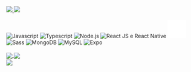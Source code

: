 <div>
  <a href="https://www.linkedin.com/in/rafaelpapastamatiou" target="_blank">
    <img
      src="https://img.shields.io/badge/View%20my%20LinkedIn-0077B5?style=for-the-badge&logo=linkedin&logoColor=white"
    />
  </a>
  <a href="mailto:rafael@papastamatiou.com">
    <img
      src="https://img.shields.io/badge/Email%20me-D14836?style=for-the-badge&logo=gmail&logoColor=white"
    />
  </a>
</div>
<br />
<div>
  <img
    src="https://cdn.jsdelivr.net/gh/devicons/devicon/icons/javascript/javascript-original.svg"
    height="48"
    width="48"
    alt="Javascript"
    title="Javascript"
  />
  <img
    src="https://cdn.jsdelivr.net/gh/devicons/devicon/icons/typescript/typescript-original.svg"
    height="48"
    width="48"
    alt="Typescript"
    title="Typescript"
  />
  <img
    src="https://cdn.jsdelivr.net/gh/devicons/devicon/icons/nodejs/nodejs-original.svg"
    height="48"
    width="48"
    alt="Node.js"
    title="Node.js"
  />
  <img
    src="https://cdn.jsdelivr.net/gh/devicons/devicon/icons/react/react-original.svg"
    height="48"
    width="48"
    alt="React JS e React Native"
    title="React JS e React Native"
  />
  <img
    src="https://github.com/rafaelpapastamatiou/icons/blob/main/nextjs-icon-light.svg"
    height="48"
    width="48"
    alt="Next.js"
    title="Next.js"
  />
  <!-- <img
    src="https://avatars.githubusercontent.com/u/5658226?s=200&v=4"
    height="48"
    width="48"
    alt="Express.js"
    title="Express.js"
  /> -->
  <!-- <img
    src="https://cdn.jsdelivr.net/gh/devicons/devicon/icons/redux/redux-original.svg"
    height="48"
    width="50"
    alt="Redux e Redux Toolkit"
    title="Redux e Redux Toolkit"
  />
  <img
    src="https://cdn.worldvectorlogo.com/logos/redux-saga.svg"
    height="48"
    width="80"
    alt="Redux Saga"
    title="Redux Saga"
  /> -->
  <!-- <img
    src="https://raw.githubusercontent.com/devicons/devicon/develop/icons/sequelize/sequelize-original.svg"
    height="48"
    width="48"
    alt="Sequelize"
    title="Sequelize"
  /> -->
  <!-- <img
    src="https://avatars.githubusercontent.com/u/20165699?s=200&v=4"
    height="48"
    width="48"
    alt="TypeORM"
    title="TypeORM"
  /> -->
  <!-- <img
    src="https://raw.githubusercontent.com/chakra-ui/chakra-ui/main/logo/logomark-colored.svg"
    height="48"
    width="48"
    alt="Chakra UI"
    title="Chakra UI"
  />
   <img
    src="https://gw.alipayobjects.com/zos/rmsportal/KDpgvguMpGfqaHPjicRK.svg"
    height="48"
    width="54"
    alt="Ant Design"
    title="Ant Design"
  /> -->
   <img
    src="https://cdn.jsdelivr.net/gh/devicons/devicon/icons/sass/sass-original.svg"
    height="48"
    width="48"
    alt="Sass"
    title="Sass"
  />
   <!-- <img
    src="https://react-query-v2.tanstack.com/_next/static/images/emblem-light-5d1cdce6c8bbb006ac6cefb8e1642877.svg"
    height="48"
    width="48"
    alt="React Query"
    title="React Query"
  /> -->
  <img
    src="https://cdn.jsdelivr.net/gh/devicons/devicon/icons/mongodb/mongodb-original.svg"
    height="48"
    width="40"
    alt="MongoDB"
    title="MongoDB"
  />
  <img
    src="https://cdn.jsdelivr.net/gh/devicons/devicon/icons/mysql/mysql-original.svg"
    height="48"
    width="48"
    alt="MySQL"
    title="MySQL"
  />
  <!-- <img
    src="https://cdn.jsdelivr.net/gh/devicons/devicon/icons/postgresql/postgresql-original.svg"
    height="48"
    width="48"
    alt="PostgreSQL"
    title="PostgreSQL"
  /> -->
  <!-- <img
    src="https://cdn.jsdelivr.net/gh/devicons/devicon/icons/amazonwebservices/amazonwebservices-original.svg"
    height="48"
    width="48"
    alt="AWS"
    title="AWS"
  /> -->
  <!-- <img
    src="https://cdn.jsdelivr.net/gh/devicons/devicon/icons/heroku/heroku-original.svg"
    height="48"
    width="48"
    alt="Heroku"
    title="Heroku"
  /> -->
  <!-- <img
    src="https://cdn.jsdelivr.net/gh/devicons/devicon/icons/docker/docker-original.svg"
    height="48"
    width="48"
    alt="Docker"
    title="Docker"
  /> -->
  <!-- <img
    src="https://cdn.jsdelivr.net/gh/devicons/devicon/icons/graphql/graphql-plain.svg"
    height="48"
    width="48"
    alt="GraphQL"
    title="GraphQL"
  /> -->
  <!-- <img
    src="https://cdn.jsdelivr.net/gh/devicons/devicon/icons/jamstack/jamstack-original.svg"
    height="48"
    width="48"
    alt="Jamstack"
    title="Jamstack"
  /> -->
  <img
    src="https://seeklogo.com/images/E/expo-logo-01BB2BCFC3-seeklogo.com.png"
    height="48"
    width="48"
    alt="Expo"
    title="Expo"
  />
</div>
<br />
<div>
  <a href="https://github.com/anuraghazra/github-readme-stats">
    <img
      align="center"
      src="https://github-readme-stats-kze34hkag-leofdias.vercel.app/api?username=rafaelpapastamatiou&count_private=true&show_icons=true&theme=radical"
    />
  </a>
  <a href="https://github.com/anuraghazra/github-readme-stats">
    <img
      align="center"
      src="https://github-readme-stats-kze34hkag-leofdias.vercel.app/api/top-langs/?username=rafaelpapastamatiou&layout=compact&theme=radical&langs_count=10"
    />
  </a>
</div>
<a href="https://github.com/anuraghazra/github-readme-stats">
  <img
    align="center"
    src="https://github-readme-stats-kze34hkag-leofdias.vercel.app/api/wakatime?username=rafaelpapastamatiou&layout=compact&theme=radical"
  />
</a>

